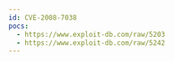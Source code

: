 ```yaml
---
id: CVE-2008-7038
pocs:
  - https://www.exploit-db.com/raw/5203
  - https://www.exploit-db.com/raw/5242
---
```

